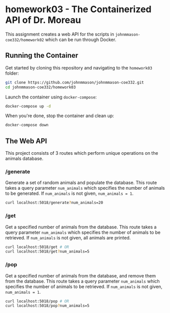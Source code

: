 # homework03 - The Containerized API of Dr. Moreau

This assignment creates a web API for the scripts in `johnmmason-coe332/homework02` which can be run through Docker.

## Running the Container

Get started by cloning this repository and navigating to the `homework03` folder:

```bash
git clone https://github.com/johnmmason/johnmmason-coe332.git
cd johnmmason-coe332/homework03
```

Launch the container using `docker-compose`:

```bash
docker-compose up -d
```

When you're done, stop the container and clean up:

```bash
docker-compose down
```

## The Web API

This project consists of 3 routes which perform unique operations on the animals database.

### /generate

Generate a set of random animals and populate the database. This route takes a query parameter `num_animals` which specifies the number of animals to be generated. If `num_animals` is not given, `num_animals = 1`.

```bash
curl localhost:5018/generate?num_animals=20
```

### /get

Get a specified number of animals from the database.  This route takes a query parameter `num_animals` which specifies the number of animals to be retrieved. If `num_animals` is not given, all animals are printed.

```bash
curl localhost:5018/get # OR
curl localhost:5018/get?num_animals=5
```
### /pop

Get a specified number of animals from the database, and remove them from the database.  This route takes a query parameter `num_animals` which specifies the number of animals to be retrieved. If `num_animals` is not given, `num_animals = 1`.

```bash
curl localhost:5018/pop # OR
curl localhost:5018/pop?num_animals=5
```
